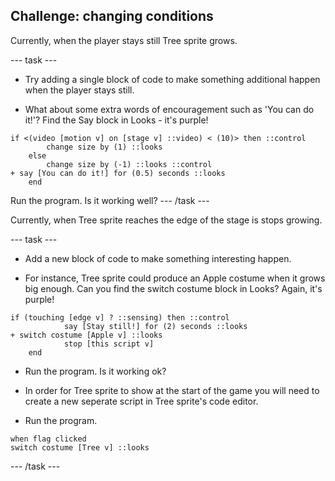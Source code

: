 ## Challenge: changing conditions

Currently, when the player stays still Tree sprite grows.

--- task ---

+ Try adding a single block of code to make something additional happen when the player stays still. 

+ What about some extra words of encouragement such as 'You can do it!'? Find the Say block in Looks -  it's purple!

```blocks3
if <(video [motion v] on [stage v] ::video) < (10)> then ::control 
		change size by (1) ::looks
	else 
		change size by (-1) ::looks ::control
+ say [You can do it!] for (0.5) seconds ::looks
	end
```
Run the program. Is it working well?
--- /task ---

Currently, when Tree sprite reaches the edge of the stage is stops growing.

--- task ---

+ Add a new block of code to make something interesting happen.

+ For instance, Tree sprite could produce an Apple costume when it grows big enough. Can you find the switch costume block in Looks? Again, it's purple!

```blocks3
if (touching [edge v] ? ::sensing) then ::control
			say [Stay still!] for (2) seconds ::looks
+ switch costume [Apple v] ::looks
			stop [this script v] 
	end
```
+ Run the program. Is it working ok?

+ In order for Tree sprite to show at the start of the game you will need to create a new seperate script in Tree sprite's code editor.

+ Run the program.
```blocks3
when flag clicked
switch costume [Tree v] ::looks
```
--- /task ---



